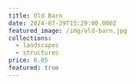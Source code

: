 ```yaml
---
title: Old Barn
date: 2024-07-29T15:29:00.000Z
featured_image: /img/old-barn.jpg
collections:
  - landscapes
  - structures
price: 0.05
featured: true
---
```

